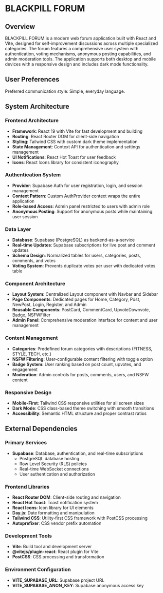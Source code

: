 # BLACKPILL FORUM

## Overview

BLACKPILL FORUM is a modern web forum application built with React and Vite, designed for self-improvement discussions across multiple specialized categories. The forum features a comprehensive user system with authentication, voting mechanisms, anonymous posting capabilities, and admin moderation tools. The application supports both desktop and mobile devices with a responsive design and includes dark mode functionality.

## User Preferences

Preferred communication style: Simple, everyday language.

## System Architecture

### Frontend Architecture
- **Framework**: React 19 with Vite for fast development and building
- **Routing**: React Router DOM for client-side navigation
- **Styling**: Tailwind CSS with custom dark theme implementation
- **State Management**: Context API for authentication and settings management
- **UI Notifications**: React Hot Toast for user feedback
- **Icons**: React Icons library for consistent iconography

### Authentication System
- **Provider**: Supabase Auth for user registration, login, and session management
- **Context Pattern**: Custom AuthProvider context wraps the entire application
- **Role-based Access**: Admin panel restricted to users with admin role
- **Anonymous Posting**: Support for anonymous posts while maintaining user session

### Data Layer
- **Database**: Supabase (PostgreSQL) as backend-as-a-service
- **Real-time Updates**: Supabase subscriptions for live post and comment updates
- **Schema Design**: Normalized tables for users, categories, posts, comments, and votes
- **Voting System**: Prevents duplicate votes per user with dedicated votes table

### Component Architecture
- **Layout System**: Centralized Layout component with Navbar and Sidebar
- **Page Components**: Dedicated pages for Home, Category, Post, NewPost, Login, Register, and Admin
- **Reusable Components**: PostCard, CommentCard, UpvoteDownvote, Badge, NSFWFilter
- **Admin Panel**: Comprehensive moderation interface for content and user management

### Content Management
- **Categories**: Predefined forum categories with descriptions (FITNESS, STYLE, TECH, etc.)
- **NSFW Filtering**: User-configurable content filtering with toggle option
- **Badge System**: User ranking based on post count, upvotes, and engagement
- **Moderation**: Admin controls for posts, comments, users, and NSFW content

### Responsive Design
- **Mobile-First**: Tailwind CSS responsive utilities for all screen sizes
- **Dark Mode**: CSS class-based theme switching with smooth transitions
- **Accessibility**: Semantic HTML structure and proper contrast ratios

## External Dependencies

### Primary Services
- **Supabase**: Database, authentication, and real-time subscriptions
  - PostgreSQL database hosting
  - Row Level Security (RLS) policies
  - Real-time WebSocket connections
  - User authentication and authorization

### Frontend Libraries
- **React Router DOM**: Client-side routing and navigation
- **React Hot Toast**: Toast notification system
- **React Icons**: Icon library for UI elements
- **Day.js**: Date formatting and manipulation
- **Tailwind CSS**: Utility-first CSS framework with PostCSS processing
- **Autoprefixer**: CSS vendor prefix automation

### Development Tools
- **Vite**: Build tool and development server
- **@vitejs/plugin-react**: React plugin for Vite
- **PostCSS**: CSS processing and transformation

### Environment Configuration
- **VITE_SUPABASE_URL**: Supabase project URL
- **VITE_SUPABASE_ANON_KEY**: Supabase anonymous access key